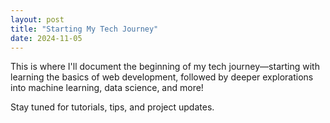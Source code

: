 ```yaml
---
layout: post
title: "Starting My Tech Journey"
date: 2024-11-05
---
```


This is where I'll document the beginning of my tech journey—starting with learning the basics of web development, followed by deeper explorations into machine learning, data science, and more!

Stay tuned for tutorials, tips, and project updates.
